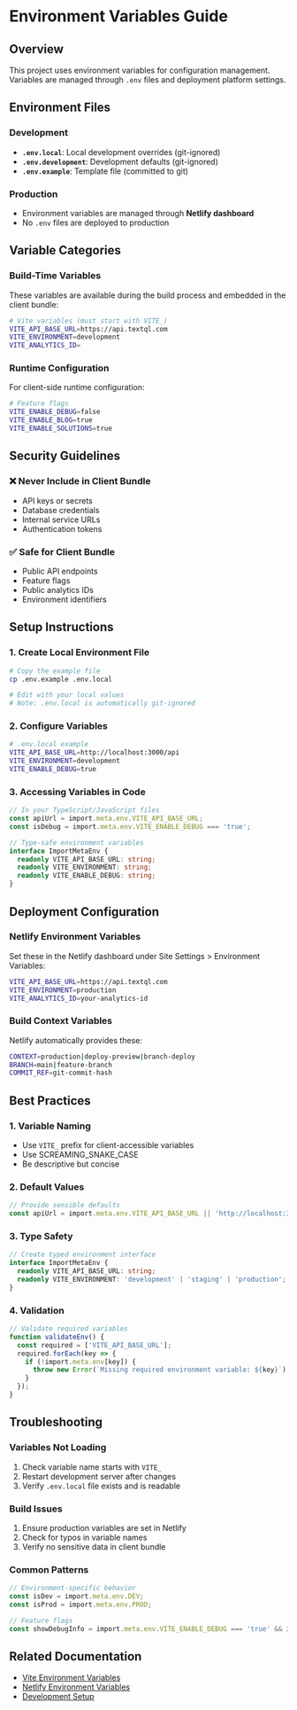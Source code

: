 # Environment Variables Guide

## Overview

This project uses environment variables for configuration management. Variables are managed through `.env` files and deployment platform settings.

## Environment Files

### Development
- **`.env.local`**: Local development overrides (git-ignored)
- **`.env.development`**: Development defaults (git-ignored)
- **`.env.example`**: Template file (committed to git)

### Production
- Environment variables are managed through **Netlify dashboard**
- No `.env` files are deployed to production

## Variable Categories

### Build-Time Variables
These variables are available during the build process and embedded in the client bundle:

```bash
# Vite variables (must start with VITE_)
VITE_API_BASE_URL=https://api.textql.com
VITE_ENVIRONMENT=development
VITE_ANALYTICS_ID=
```

### Runtime Configuration
For client-side runtime configuration:

```bash
# Feature flags
VITE_ENABLE_DEBUG=false
VITE_ENABLE_BLOG=true
VITE_ENABLE_SOLUTIONS=true
```

## Security Guidelines

### ❌ Never Include in Client Bundle
- API keys or secrets
- Database credentials
- Internal service URLs
- Authentication tokens

### ✅ Safe for Client Bundle
- Public API endpoints
- Feature flags
- Public analytics IDs
- Environment identifiers

## Setup Instructions

### 1. Create Local Environment File
```bash
# Copy the example file
cp .env.example .env.local

# Edit with your local values
# Note: .env.local is automatically git-ignored
```

### 2. Configure Variables
```bash
# .env.local example
VITE_API_BASE_URL=http://localhost:3000/api
VITE_ENVIRONMENT=development
VITE_ENABLE_DEBUG=true
```

### 3. Accessing Variables in Code
```typescript
// In your TypeScript/JavaScript files
const apiUrl = import.meta.env.VITE_API_BASE_URL;
const isDebug = import.meta.env.VITE_ENABLE_DEBUG === 'true';

// Type-safe environment variables
interface ImportMetaEnv {
  readonly VITE_API_BASE_URL: string;
  readonly VITE_ENVIRONMENT: string;
  readonly VITE_ENABLE_DEBUG: string;
}
```

## Deployment Configuration

### Netlify Environment Variables
Set these in the Netlify dashboard under Site Settings > Environment Variables:

```bash
VITE_API_BASE_URL=https://api.textql.com
VITE_ENVIRONMENT=production
VITE_ANALYTICS_ID=your-analytics-id
```

### Build Context Variables
Netlify automatically provides these:

```bash
CONTEXT=production|deploy-preview|branch-deploy
BRANCH=main|feature-branch
COMMIT_REF=git-commit-hash
```

## Best Practices

### 1. Variable Naming
- Use `VITE_` prefix for client-accessible variables
- Use SCREAMING_SNAKE_CASE
- Be descriptive but concise

### 2. Default Values
```typescript
// Provide sensible defaults
const apiUrl = import.meta.env.VITE_API_BASE_URL || 'http://localhost:3000/api';
```

### 3. Type Safety
```typescript
// Create typed environment interface
interface ImportMetaEnv {
  readonly VITE_API_BASE_URL: string;
  readonly VITE_ENVIRONMENT: 'development' | 'staging' | 'production';
}
```

### 4. Validation
```typescript
// Validate required variables
function validateEnv() {
  const required = ['VITE_API_BASE_URL'];
  required.forEach(key => {
    if (!import.meta.env[key]) {
      throw new Error(`Missing required environment variable: ${key}`);
    }
  });
}
```

## Troubleshooting

### Variables Not Loading
1. Check variable name starts with `VITE_`
2. Restart development server after changes
3. Verify `.env.local` file exists and is readable

### Build Issues
1. Ensure production variables are set in Netlify
2. Check for typos in variable names
3. Verify no sensitive data in client bundle

### Common Patterns
```typescript
// Environment-specific behavior
const isDev = import.meta.env.DEV;
const isProd = import.meta.env.PROD;

// Feature flags
const showDebugInfo = import.meta.env.VITE_ENABLE_DEBUG === 'true' && isDev;
```

## Related Documentation
- [Vite Environment Variables](https://vitejs.dev/guide/env-and-mode.html)
- [Netlify Environment Variables](https://docs.netlify.com/environment-variables/overview/)
- [Development Setup](./development-setup.md)